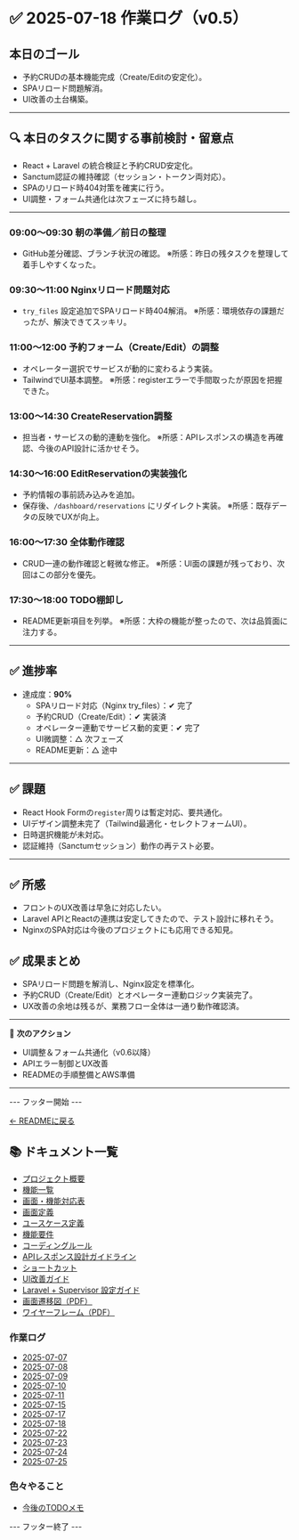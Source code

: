 # ✅ 2025-07-18 作業ログ（v0.5）

## 本日のゴール
- 予約CRUDの基本機能完成（Create/Editの安定化）。
- SPAリロード問題解消。
- UI改善の土台構築。

---

## 🔍 本日のタスクに関する事前検討・留意点
- React + Laravel の統合検証と予約CRUD安定化。
- Sanctum認証の維持確認（セッション・トークン両対応）。
- SPAのリロード時404対策を確実に行う。
- UI調整・フォーム共通化は次フェーズに持ち越し。

---

### 09:00〜09:30 朝の準備／前日の整理
- GitHub差分確認、ブランチ状況の確認。
※所感：昨日の残タスクを整理して着手しやすくなった。

### 09:30〜11:00 Nginxリロード問題対応
- `try_files` 設定追加でSPAリロード時404解消。
※所感：環境依存の課題だったが、解決できてスッキリ。

### 11:00〜12:00 予約フォーム（Create/Edit）の調整
- オペレーター選択でサービスが動的に変わるよう実装。
- TailwindでUI基本調整。
※所感：registerエラーで手間取ったが原因を把握できた。

### 13:00〜14:30 CreateReservation調整
- 担当者・サービスの動的連動を強化。
※所感：APIレスポンスの構造を再確認、今後のAPI設計に活かせそう。

### 14:30〜16:00 EditReservationの実装強化
- 予約情報の事前読み込みを追加。
- 保存後、`/dashboard/reservations` にリダイレクト実装。
※所感：既存データの反映でUXが向上。

### 16:00〜17:30 全体動作確認
- CRUD一連の動作確認と軽微な修正。
※所感：UI面の課題が残っており、次回はこの部分を優先。

### 17:30〜18:00 TODO棚卸し
- README更新項目を列挙。
※所感：大枠の機能が整ったので、次は品質面に注力する。

---

## ✅ 進捗率
- 達成度：**90%**
    - SPAリロード対応（Nginx try_files）：✔ 完了
    - 予約CRUD（Create/Edit）：✔ 実装済
    - オペレーター連動でサービス動的変更：✔ 完了
    - UI微調整：△ 次フェーズ
    - README更新：△ 途中

---

## ✅ 課題
- React Hook Formの`register`周りは暫定対応、要共通化。
- UIデザイン調整未完了（Tailwind最適化・セレクトフォームUI）。
- 日時選択機能が未対応。
- 認証維持（Sanctumセッション）動作の再テスト必要。

---

## ✅ 所感
- フロントのUX改善は早急に対応したい。
- Laravel APIとReactの連携は安定してきたので、テスト設計に移れそう。
- NginxのSPA対応は今後のプロジェクトにも応用できる知見。

## ✅ 成果まとめ
- SPAリロード問題を解消し、Nginx設定を標準化。
- 予約CRUD（Create/Edit）とオペレーター連動ロジック実装完了。
- UX改善の余地は残るが、業務フロー全体は一通り動作確認済。

---

📌 **次のアクション**  
- UI調整＆フォーム共通化（v0.6以降）  
- APIエラー制御とUX改善  
- READMEの手順整備とAWS準備  

---

--- フッター開始 ---

[← READMEに戻る](../../README.md)

## 📚 ドキュメント一覧

- [プロジェクト概要](../project-overview.md)
- [機能一覧](../features.md)
- [画面・機能対応表](../function_screen_map.md)
- [画面定義](../screens.md)
- [ユースケース定義](../usecase_reserve.md)
- [機能要件](../functional_requirements.md)
- [コーディングルール](../coding-rules.md)
- [APIレスポンス設計ガイドライン](../api_response.md)
- [ショートカット](../shortcuts.md)
- [UI改善ガイド](../ui_improvement_guide.md)
- [Laravel + Supervisor 設定ガイド](../supervisor.md)
- [画面遷移図（PDF）](../画面遷移図.pdf)
- [ワイヤーフレーム（PDF）](../ワイヤーフレーム.pdf)

### 作業ログ
- [2025-07-07](../logs/2025-07-07.md)
- [2025-07-08](../logs/2025-07-08.md)
- [2025-07-09](../logs/2025-07-09.md)
- [2025-07-10](../logs/2025-07-10.md)
- [2025-07-11](../logs/2025-07-11.md)
- [2025-07-15](../logs/2025-07-15.md)
- [2025-07-17](../logs/2025-07-17.md)
- [2025-07-18](../logs/2025-07-18.md)
- [2025-07-22](../logs/2025-07-22.md)
- [2025-07-23](../logs/2025-07-23.md)
- [2025-07-24](../logs/2025-07-24.md)
- [2025-07-25](../logs/2025-07-25.md)


### 色々やること
- [今後のTODOメモ](../todo.md)

--- フッター終了 ---
